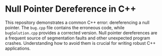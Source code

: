 # Null Pointer Dereference in C++

This repository demonstrates a common C++ error: dereferencing a null pointer.  The `bug.cpp` file contains the erroneous code, while `bugSolution.cpp` provides a corrected version.  Null pointer dereferences are a frequent source of segmentation faults and other unexpected program crashes.  Understanding how to avoid them is crucial for writing robust C++ applications.